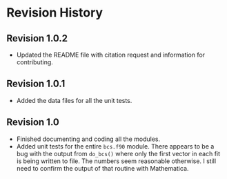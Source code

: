 Revision History
======

Revision 1.0.2
------

- Updated the README file with citation request and information for contributing.

Revision 1.0.1
------

- Added the data files for all the unit tests.

Revision 1.0
------

- Finished documenting and coding all the modules.
- Added unit tests for the entire `bcs.f90` module. There appears to be a bug with the output from `do_bcs()` where only the first vector in each fit is being written to file. The numbers seem reasonable otherwise. I still need to confirm the output of that routine with Mathematica.